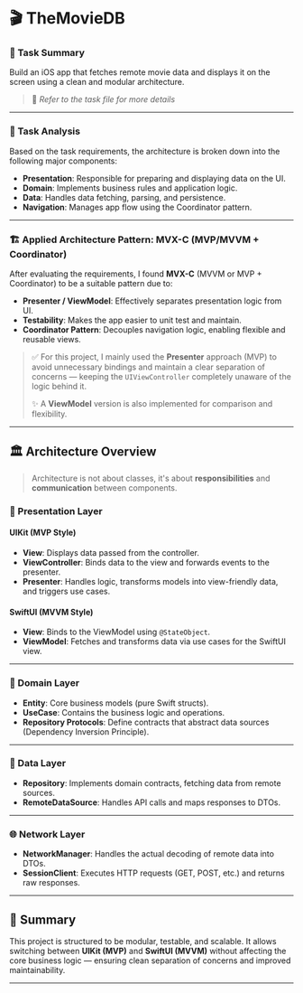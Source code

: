 # 🎬 TheMovieDB

### 📝 Task Summary
Build an iOS app that fetches remote movie data and displays it on the screen using a clean and modular architecture.

> 📄 _Refer to the task file for more details_

---

### 🧠 Task Analysis

Based on the task requirements, the architecture is broken down into the following major components:

- **Presentation**: Responsible for preparing and displaying data on the UI.
- **Domain**: Implements business rules and application logic.
- **Data**: Handles data fetching, parsing, and persistence.
- **Navigation**: Manages app flow using the Coordinator pattern.

---

### 🏗️ Applied Architecture Pattern: MVX-C (MVP/MVVM + Coordinator)

After evaluating the requirements, I found **MVX-C** (MVVM or MVP + Coordinator) to be a suitable pattern due to:

- **Presenter / ViewModel**: Effectively separates presentation logic from UI.
- **Testability**: Makes the app easier to unit test and maintain.
- **Coordinator Pattern**: Decouples navigation logic, enabling flexible and reusable views.

> ✅ For this project, I mainly used the **Presenter** approach (MVP) to avoid unnecessary bindings and maintain a clear separation of concerns — keeping the `UIViewController` completely unaware of the logic behind it.  
>  
> ✨ A **ViewModel** version is also implemented for comparison and flexibility.

---

## 🏛 Architecture Overview

> Architecture is not about classes, it's about **responsibilities** and **communication** between components.

### 🎨 Presentation Layer

#### UIKit (MVP Style)
- **View**: Displays data passed from the controller.
- **ViewController**: Binds data to the view and forwards events to the presenter.
- **Presenter**: Handles logic, transforms models into view-friendly data, and triggers use cases.

#### SwiftUI (MVVM Style)
- **View**: Binds to the ViewModel using `@StateObject`.
- **ViewModel**: Fetches and transforms data via use cases for the SwiftUI view.

---

### 🧠 Domain Layer
- **Entity**: Core business models (pure Swift structs).
- **UseCase**: Contains the business logic and operations.
- **Repository Protocols**: Define contracts that abstract data sources (Dependency Inversion Principle).

---

### 💾 Data Layer
- **Repository**: Implements domain contracts, fetching data from remote sources.
- **RemoteDataSource**: Handles API calls and maps responses to DTOs.

---

### 🌐 Network Layer
- **NetworkManager**: Handles the actual decoding of remote data into DTOs.
- **SessionClient**: Executes HTTP requests (GET, POST, etc.) and returns raw responses.

---

## 🚀 Summary

This project is structured to be modular, testable, and scalable. It allows switching between **UIKit (MVP)** and **SwiftUI (MVVM)** without affecting the core business logic — ensuring clean separation of concerns and improved maintainability.

---

